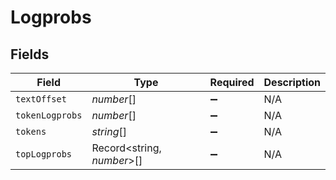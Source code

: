 # Logprobs


## Fields

| Field                      | Type                       | Required                   | Description                |
| -------------------------- | -------------------------- | -------------------------- | -------------------------- |
| `textOffset`               | *number*[]                 | :heavy_minus_sign:         | N/A                        |
| `tokenLogprobs`            | *number*[]                 | :heavy_minus_sign:         | N/A                        |
| `tokens`                   | *string*[]                 | :heavy_minus_sign:         | N/A                        |
| `topLogprobs`              | Record<string, *number*>[] | :heavy_minus_sign:         | N/A                        |